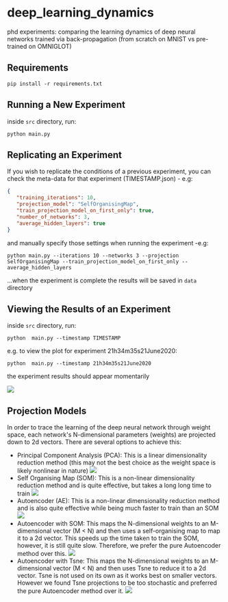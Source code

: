 # deep_learning_dynamics
phd experiments: comparing the learning dynamics of deep neural networks trained via back-propagation (from scratch on MNIST vs pre-trained on OMNIGLOT)

## Requirements
```pip install -r requirements.txt```


## Running a New Experiment
inside `src` directory, run:

```python main.py```


## Replicating an Experiment
If you wish to replicate the conditions of a previous experiment, you can check the meta-data for that experiment (TIMESTAMP.json)  - e.g:
```json 
{
   "training_iterations": 10,
   "projection_model": "SelfOrganisingMap",
   "train_projection_model_on_first_only": true,
   "number_of_networks": 3,
   "average_hidden_layers": true
}
```
and manually specify those settings when running the experiment -e.g:

```python main.py --iterations 10 --networks 3 --projection SelfOrganisingMap --train_projection_model_on_first_only --average_hidden_layers```

...when the experiment is complete the results will be saved in `data` directory

## Viewing the Results of an Experiment
inside `src` directory, run:

```python  main.py --timestamp TIMESTAMP```

e.g. to view the plot for experiment 21h34m35s21June2020:

```python  main.py --timestamp 21h34m35s21June2020```

the experiment results should appear momentarily

![](data\21h34m35s21June2020.png)

## Projection Models
In order to trace the learning of the deep neural network through weight space, each network's N-dimensional parameters (weights) are projected down to 2d vectors.  There are several options to achieve this:
- Principal Component Analysis (PCA):  This is a linear dimensionality reduction method (this may not the best choice as the weight space is likely nonlinear in nature)
![](data\17h03m50s20June2020.png)
- Self Organising Map (SOM): This is a non-linear dimensionality reduction method and is quite effective, but takes a long long time to train
![](data\13h52m28s21June2020.png)
- Autoencoder (AE): This is a non-linear dimensionality reduction method and is also quite effective while being much faster to train than an SOM
![](data\21h55m04s21June2020.png)
- Autoencoder with SOM: This maps the N-dimensional weights to an M-dimensional vector (M < N) and then uses a self-organising map to map it to a 2d vector. This speeds up the time taken to train the SOM, however, it is still quite slow. Therefore, we prefer the pure Autoencoder method over this.
![](data\18h32m59s21June2020.png)
- Autoencoder with Tsne: This maps the N-dimensional weights to an M-dimensional vector (M < N) and then uses Tsne to reduce it to a 2d vector.  Tsne is not used on its own as it works best on smaller vectors. However we found Tsne projections to be too stochastic and preferred the pure Autoencoder method over it.
![](data\17h30m29s21June2020.png)